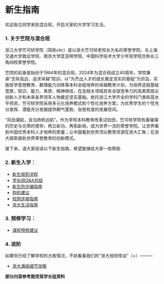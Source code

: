# 新生指南
欢迎各位同学来到混合班，开启大家的大学学习生活。
### 1. 关于竺院与混合班
浙江大学竺可桢学院（简称ckc）是以浙大竺可桢老校长为名的荣誉学院，与上海交通大学致远学院、南京大学匡亚明学院、中国科学技术大学少年班学院合称长三角四校荣誉学院。

竺院的前身是始创于1984年的混合班，2024年为混合班成立40周年。学院秉承“志存高远、追求卓越”院训，以“为杰出人才的成长奠定坚实的基础”为宗旨，实施哲学思想教育、数理能力训练等本科全程培养的卓越教育计划，为培养造就基础宽厚，知识、能力、素质、精神俱佳，在及相关领域具有全球竞争力的高素质拔尖创新人才和未来各界领军人物奠定坚实基础。依托浙江大学齐全的学科门类和高水平师资，竺可桢学院采用多元化培养模式和个性化培养方案，为优秀学生的个性充分发挥、潜能充分发掘提供朝气蓬勃、张弛有度的发展空间。

“风劲潮起，自当扬帆远航”。作为学校本科教育改革试验田，竺可桢学院有着璀璨的历史与光荣的使命，再立新功、再拓新局，成为世界一流的荣誉学院。让世界看到中国优秀本科人才培养的质量；让中国看到世界顶尖教育资源在浙大汇聚；在浙大探索接轨世界荣誉教育的创新模式。

接下来，请大家阅读以下新生指南，希望能够给大家一些帮助

### 2. 新生入学：
- [新生报到流程](process.md)
- [学长组Q&A总结](QA.md)
- [新生防诈骗指南](protect.md)
- [购机建议](computer.md)
- [校网连接指南](wifi.md)
- [浙大生活指南](life.md)
  
### 3. 预修学习：
- [课程预修建议](pre-study.md)

### 4. 进阶
如果你已经了解学校的大致情况，不妨看看我们的“浙大规则怪谈”（×）———

- [浙大满级细节攻略](details.md)

**部分内容参考图灵班学长组资料**